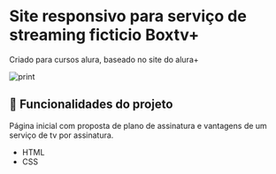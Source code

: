# Site responsivo para serviço de streaming ficticio Boxtv+
Criado para cursos alura, baseado no site do alura+

![print](https://user-images.githubusercontent.com/100152955/221065429-1aafb321-e2d0-4400-88b6-1ade591a445b.png)

<h2>🔨 Funcionalidades do projeto</h2>

Página inicial com proposta de plano de assinatura e vantagens de um serviço de tv por assinatura. 

<ul>
  <li>HTML</li>
  <li>CSS</li>
</ul>


